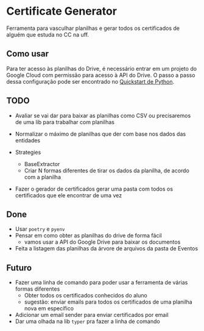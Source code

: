 # Certificate Generator

Ferramenta para vasculhar planilhas e gerar todos os certificados de alguém que estuda no CC na uff.

## Como usar

Para ter acesso às planilhas do Drive, é necessário entrar em um projeto do Google Cloud com permissão para
acesso à API do Drive. O passo a passo dessa configuração pode ser encontrado no [Quickstart de Python](https://developers.google.com/drive/api/quickstart/python?hl=en).

## TODO

- Avaliar se vai dar para baixar as planilhas como CSV ou precisaremos de uma lib para trabalhar com planilhas

- Normalizar o máximo de planilhas que der com base nos dados das entidades
- Strategies
  - BaseExtractor
  - Criar N formas diferentes de tirar os dados da planilha, de acordo com a planilha
- Fazer o gerador de certificados gerar uma pasta com todos os certificados que ele encontrar de uma vez

## Done

- Usar `poetry` e `pyenv`
- Pensar em como obter as planilhas do drive de forma fácil
  - vamos usar a API do Google Drive para baixar os documentos
- Feita a listagem das planilhas da árvore de arquivos da pasta de Eventos

## Futuro

- Fazer uma linha de comando para poder usar a ferramenta de várias formas diferentes
  - Obter todos os certificados conhecidos do aluno
  - sugestão: enviar emails para todos os certificados de uma planilha nova em específico
- Adicionar um email sender para enviar certificados por email
- Dar uma olhada na lib `typer` pra fazer a linha de comando
